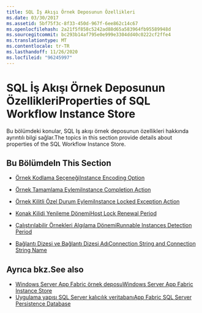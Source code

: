 ```yaml
---
title: SQL İş Akışı Örnek Deposunun Özellikleri
ms.date: 03/30/2017
ms.assetid: 5bf75f3c-8f33-450d-967f-6ee862c14c67
ms.openlocfilehash: 2a21f5f858c5242ad88d65a583964fb95589948d
ms.sourcegitcommit: bc293b14af795e0e999e3304dd40c0222cf2ffe4
ms.translationtype: MT
ms.contentlocale: tr-TR
ms.lasthandoff: 11/26/2020
ms.locfileid: "96245997"
---
```

# <a name="properties-of-sql-workflow-instance-store"></a><span data-ttu-id="a3249-102">SQL İş Akışı Örnek Deposunun Özellikleri</span><span class="sxs-lookup"><span data-stu-id="a3249-102">Properties of SQL Workflow Instance Store</span></span>

<span data-ttu-id="a3249-103">Bu bölümdeki konular, SQL Iş akışı örnek deposunun özellikleri hakkında ayrıntılı bilgi sağlar.</span><span class="sxs-lookup"><span data-stu-id="a3249-103">The topics in this section provide details about properties of the SQL Workflow Instance Store.</span></span>  
  
## <a name="in-this-section"></a><span data-ttu-id="a3249-104">Bu Bölümde</span><span class="sxs-lookup"><span data-stu-id="a3249-104">In This Section</span></span>  
  
- [<span data-ttu-id="a3249-105">Örnek Kodlama Seçeneği</span><span class="sxs-lookup"><span data-stu-id="a3249-105">Instance Encoding Option</span></span>](instance-encoding-option.md)  
  
- [<span data-ttu-id="a3249-106">Örnek Tamamlama Eylemi</span><span class="sxs-lookup"><span data-stu-id="a3249-106">Instance Completion Action</span></span>](instance-completion-action.md)  
  
- [<span data-ttu-id="a3249-107">Örnek Kilitli Özel Durum Eylemi</span><span class="sxs-lookup"><span data-stu-id="a3249-107">Instance Locked Exception Action</span></span>](instance-locked-exception-action.md)  
  
- [<span data-ttu-id="a3249-108">Konak Kilidi Yenileme Dönemi</span><span class="sxs-lookup"><span data-stu-id="a3249-108">Host Lock Renewal Period</span></span>](host-lock-renewal-period.md)  
  
- [<span data-ttu-id="a3249-109">Çalıştırılabilir Örnekleri Algılama Dönemi</span><span class="sxs-lookup"><span data-stu-id="a3249-109">Runnable Instances Detection Period</span></span>](runnable-instances-detection-period.md)  
  
- [<span data-ttu-id="a3249-110">Bağlantı Dizesi ve Bağlantı Dizesi Adı</span><span class="sxs-lookup"><span data-stu-id="a3249-110">Connection String and Connection String Name</span></span>](connection-string-and-connection-string-name.md)  
  
## <a name="see-also"></a><span data-ttu-id="a3249-111">Ayrıca bkz.</span><span class="sxs-lookup"><span data-stu-id="a3249-111">See also</span></span>

- <span data-ttu-id="a3249-112">[Windows Server App Fabric örnek deposu](/previous-versions/appfabric/ff383417(v=azure.10))</span><span class="sxs-lookup"><span data-stu-id="a3249-112">[Windows Server App Fabric Instance Store](/previous-versions/appfabric/ff383417(v=azure.10))</span></span>
- <span data-ttu-id="a3249-113">[Uygulama yapısı SQL Server kalıcılık veritabanı](/previous-versions/appfabric/ee790819(v=azure.10))</span><span class="sxs-lookup"><span data-stu-id="a3249-113">[App Fabric SQL Server Persistence Database](/previous-versions/appfabric/ee790819(v=azure.10))</span></span>
